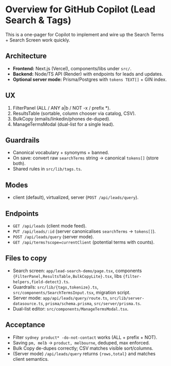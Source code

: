 # Overview for GitHub Copilot (Lead Search & Tags)

This is a one-pager for Copilot to implement and wire up the Search Terms + Search Screen work quickly.

## Architecture
- **Frontend:** Next.js (Vercel), components/libs under `src/`.
- **Backend:** Node/TS API (Render) with endpoints for leads and updates.
- **Optional server mode:** Prisma/Postgres with `tokens TEXT[]` + GIN index.

## UX
1) FilterPanel (ALL / ANY a|b / NOT -x / prefix *).
2) ResultsTable (sortable, column chooser via catalog, CSV).
3) BulkCopy (emails/linkedin/phones de-duped).
4) ManageTermsModal (dual-list for a single lead).

## Guardrails
- Canonical vocabulary + synonyms + banned.
- On save: convert raw `searchTerms` string → canonical `tokens[]` (store both).
- Shared rules in `src/lib/tags.ts`.

## Modes
- client (default), virtualized, server (`POST /api/leads/query`).

## Endpoints
- `GET /api/leads` (client mode feed).
- `PUT /api/leads/:id` (server canonicalises `searchTerms` → `tokens[]`).
- `POST /api/leads/query` (server mode).
- `GET /api/terms?scope=currentClient` (potential terms with counts).

## Files to copy
- Search screen: `app/lead-search-demo/page.tsx`, components `{FilterPanel,ResultsTable,BulkCopyLite}.tsx`, libs `{filter-helpers,field-detect}.ts`.
- Guardrails: `src/lib/{tags,tokenize}.ts`, `src/components/SearchTermsInput.tsx`, migration script.
- Server mode: `app/api/leads/query/route.ts`, `src/lib/server-datasource.ts`, `prisma/schema.prisma`, `src/server/prisma.ts`.
- Dual-list editor: `src/components/ManageTermsModal.tsx`.

## Acceptance
- Filter `sydney product* -do-not-contact` works (ALL + prefix + NOT).
- Saving `pm, melb` → `product, melbourne`, deduped, max enforced.
- Bulk Copy de-dupes correctly; CSV matches visible sort/columns.
- (Server mode) `/api/leads/query` returns `{rows,total}` and matches client semantics.
